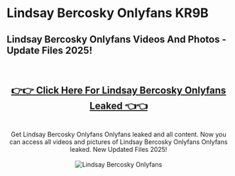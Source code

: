 # Lindsay Bercosky Onlyfans KR9B

<h2>Lindsay Bercosky Onlyfans Videos And Photos - Update Files 2025!</h2>
<br>
<div align="center">
<h2><a href="https://213.232.235.80/live/video.php?q=lindsay-bercosky-onlyfans" rel="nofollow">👉👉 Click Here For Lindsay Bercosky Onlyfans Leaked 👈👈</a></h2>

<br>
Get Lindsay Bercosky Onlyfans Onlyfans leaked and all content. Now you can access all videos and pictures of Lindsay Bercosky Onlyfans Onlyfans leaked. New Updated Files 2025!
<br>
<br>
<a href="https://213.232.235.80/live/video.php?q=lindsay-bercosky-onlyfans" rel="nofollow" data-target="animated-image.originalLink"><img src="https://i.imgur.com/dJHk4Zq.gif" alt="Lindsay Bercosky Onlyfans" style="max-width: 100%; display: inline-block;" data-target="animated-image.originalImage"></a>
</div>
<br>